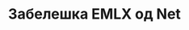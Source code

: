 ---
############################# Static ############################
layout: "auto-gen-annotation"

############################# Head ############################
head_title: "Нето EMLX Annotation API Annotate во C#"
head_description: "Net API за создавање и забележување популарни типови прибелешки од EMLX, слики, цртежи и формати на датотеки на документи."

############################# Header ############################
title: "Забелешка EMLX од Net"
description: ""
bg_image: "https://cms.admin.containerize.com/templates/aspose/App_Themes/V3/images/bg/header1.png"
bg_overlay: false
button:
    enable: true
    icon: "fas fa-arrow-down"
    label: "Преземете бесплатен пробен период"
    link: "https://downloads.groupdocs.com/annotation/net"

############################# About ############################
about:
    enable: true
    title: "За GroupDocs.Annotation for Net API"
    content: |
        GroupDocs.Annotation за Net API е библиотека која ви овозможува да додавате прибелешки во PDF, Word и други документи на Mac, Windows или Ubuntu. [GroupDocs.Annotation for Net](/annotation/net) е мајчин Net API за управување со прибелешки со сеопфатна поддршка за создавање, додавање, уредување, бришење, извлекување и извоз на прибелешки од слики и разни други документи. Целосната листа на поддржани формати на документи што може да ги видите на оваа [страница](https://docs.groupdocs.com/annotation/net/supported-document-formats/).
        Оваа библиотека ви овозможува да работите не само со документи EMLX туку и со многу други видови документи како што се Word, Excel, PowerPoint, Outlook е-пошта, Visio, Adobe, OpenDocument, OpenOffice, Photoshop, AutoCad и многу други.
        АПИ на GroupDocs.Annotation за Net ви овозможува да креирате и додавате нови белешки, да уредувате прибелешки, да извлекувате коментари, прибелешки и да ги отстранувате од документите. Библиотеката поддржува 13 различни типови на прибелешки, вклучувајќи текст, полилинија, област, подвлечен, точка, воден печат, стрелка, елипса, замена на текст, растојание, поле за текст, редакција на ресурси во PDF, HTML, Microsoft Word документи, табеларни пресметки, дијаграми, презентации, цртежи, слики и многу други формати на датотеки.
        Примерот (видете подолу) покажува работа со документот EMLX, во овој пример можете да ги видите главните чекори како да работите со GroupDocs. Забелешка: Поставете лиценца, отворете документ со кој сакате да работите, креирајте прибелешка, додавање податочни објекти за поставување на својствата на прибелешка според вашите барања и зачувување на резултатот на потребното место. Исто така, можете подетално да ги погледнете поддржаните функции на нашата [github страница](https://github.com/groupdocs-annotation/GroupDocs.Annotation-for-.NET) или во нашиот производ [документација](https://docs.groupdocs.com/annotation/net/getting-started/).

############################# Steps ############################
howTo_Add:
steps_Add:
    enable: true
    title_left: "Чекори за додавање прибелешки на EMLX во мрежата"
    content_left: |
        [GroupDocs.Annotation](/annotation/net/) им олеснува на развивачите на Net да додаваат различни типови на прибелешки на датотеките EMLX во која било апликација базирана на мрежа со спроведување на неколку лесни чекори.
        *   Креирајте објекти за одговор со коментар и датум.
        *   Креирајте објект AreaAnnotation, поставете опции за областа и додајте одговори.
        *   Креирајте објект Annotator и додајте прибелешка за областа.
        *   Зачувајте ја излезната датотека.
    title_right: "Системски барања"
    content_right: |
        GroupDocs.Annotation за Net API се поддржани на сите главни платформи и оперативни системи. Пред да го извршите кодот подолу, проверете дали ги имате инсталирано следните предуслови на вашиот систем.
        *   Оперативни системи: Microsoft Windows, Linux, MacOS
        *   Развојни средини: Visual Studio, Xamarin, MonoDevelop
        *   Рамки: .NET Framework, .NET Standard, .NET Core, Mono
        *   Преземете ја најновата верзија на GroupDocs.Annotation за .NET од [NuGet](https://www.nuget.org/packages/groupdocs.annotation)

############################# Preview ############################
preview_Add:
    enable: true
    title: Преглед на прибелешки и примерок на код
    content: |
        ![Annotation preview image](https://docs.groupdocs.com/annotation/java/images/add-text-field-annotation.png)
    code: |
        ```cs
        //Add text field annotation to the document from local disk
        using (Annotator annotator = new Annotator("input.bmp"))
        {
            TextFieldAnnotation textField = new TextFieldAnnotation
            {
                BackgroundColor = 65535,
                Box = new Rectangle(100, 100, 100, 100),
                CreatedOn = DateTime.Now,
                Text = "Some text",
                FontColor = 65535,
                FontSize = 12,
                Message = "This is text field annotation",
                Opacity = 0.7,
                PageNumber = 0,
                PenStyle = PenStyle.Dot,
                PenWidth = 3,
                FontFamily = "Arial",
                TextHorizontalAlignment = HorizontalAlignment.Center,
                Replies = new List
                {
                    new Reply
                    {
                        Comment = "First comment",
                        RepliedOn = DateTime.Now
                    },
                    new Reply
                    {
                        Comment = "Second comment",
                        RepliedOn = DateTime.Now
                    }
                }
            };
            annotator.Add(textField);
            annotator.Save("result.bmp");
        }
        ```

############################# Steps ############################
howTo_Remove:
steps_Remove:
    enable: true
    title_left: "Чекори за отстранување на прибелешки од EMLX во мрежата"
    content_left: |
        [GroupDocs.Annotation](/annotation/net/) им олеснува на развивачите на Net да ги отстранат деталите за прибелешки од датотеките EMLX во која било апликација базирана на мрежа со спроведување на неколку лесни чекори.
        *   Креирајте објекти за одговор со коментар и датум.
        *   Инстантирајте го објектот SaveOptions и поставете AnnotationTypes = AnnotationType.None.
        *   Повикајте го методот за зачувување со резултат на патеката или преносот на документот и објектот SaveOptions.

############################# Preview ############################
preview_Remove:
    enable: true
    code: |
        ```cs
        // 1- How to remove annotation from document using annotation index
        
        using (Annotator annotator = new Annotator("result.bmp"))
        {
            annotator.Remove(0);
            annotator.Save("removed.bmp");
        }
        
        // 2- How to remove annotation from document using annotation object
        
        using (Annotator annotator = new Annotator("result.bmp"))
        {
            var tmp = annotator.Get();
            annotator.Remove(tmp[0]);
            annotator.Save("removed.bmp");
        }
        
        // 3- How to remove some annotations from document using list of ID’s
        
        using (Annotator annotator = new Annotator("result.bmp"))
        {
            var idList = new List{1, 2, 3};
            annotator.Remove(idList);
            annotator.Save("removed.bmp");
        }
        
        // 4- How to remove some annotations from document using list of annotations
        
        using (Annotator annotator = new Annotator("result.bmp"))
        {
            var tmp = annotator.Get();
            annotator.Remove(tmp);
            annotator.Save("removed.bmp");
        }
        ```

############################# Steps ############################
howTo_Edit:
steps_Edit:
    enable: true
    title_left: "Чекори за уредување прибелешки од EMLX во Net"
    content_left: |
        [GroupDocs.Annotation](/annotation/net/) им олеснува на развивачите на Net да ажурираат различни својства на прибелешки од датотеките EMLX во која било апликација базирана на мрежа со спроведување на неколку лесни чекори.
        *   Instantiate Annotator објект со патека на влезен документ или пренос со инстанцирани LoadOptions со ImportAnnotations = точно.
        *   Направете некоја имплементација на AnnotationBase и поставете ИД на постоечка прибелешка (ако прибелешката со таа ИД не е пронајдена, ништо нема да се смени) или листа на патеки со прибелешки (сите постојни прибелешки ќе бидат отстранети).
        *   Начин на ажурирање повик на објект Annotator со поминати прибелешки.
        *   Повикајте го методот за зачувување со резултат на патеката или преносот на документот и објектот SaveOptions.

############################# Preview ############################
preview_Edit:
    enable: true
    code: |
        ```cs
        // open annotated document
        using (Annotator annotator = new Annotator("result.bmp"))
        {
            //assuming we are going to change some properties of existing annotation
                AreaAnnotation updated = new AreaAnnotation
                    {
                            // It's important to set existed annotation Id
                            Id = 1,
                            BackgroundColor = 255,
                            Box = new Rectangle(0, 0, 50, 200),
                            CreatedOn = DateTime.Now,
                            Message = "This is updated annotation",
                            Replies = new List
                            {
                                new Reply
                                {
                                    Comment = "Updated first comment",
                                    RepliedOn = DateTime.Now
                                },
                                new Reply
                                {
                                    Comment = "Updated second comment",
                                    RepliedOn = DateTime.Now
                                }
                            }
                        };
                // update annotation
                annotator.Update(updated);
                annotator.Save("result.bmp");
        }
        ```

############################# Steps ############################
howTo_Extract:
steps_Extract:
    enable: true
    title_left: "Чекори за екстракција на прибелешки од EMLX во мрежата"
    content_left: |
        [GroupDocs.Annotation](/annotation/net/) им олеснува на програмерите на Net да ставаат прибелешки и да извлечат информации за прибелешки од датотеките EMLX во која било апликација базирана на мрежа со спроведување на неколку лесни чекори.
        *   Креирајте објекти за одговор со коментар и датум.
        *   Инстантирајте го објектот LoadOptions и повикајте SetImportAnnotations со вистински аргумент.
        *   Дефинирајте ја променливата со тип Листа.
        *   Повикајте го методот за добивање и вратете го резултатот на променливата погоре.

############################# Preview ############################
preview_Extract:
    enable: true
    code: |
        ```cs
        // for using this example input file ("annotated.bmp") must be with annotations
        using (Annotator annotator = new Annotator("annotated.bmp"))
        {
            List annotations = annotator.Get();
            XmlSerializer formatter = new XmlSerializer(typeof(List));
            using (FileStream fs = new FileStream("annotations.xml", FileMode.Create))
            {
                fs.SetLength(0);
                formatter.Serialize(fs, annotations);
            }
        }
        ```

############################# Demos ############################
demos:
    enable: true
    title: "Живи демонстрации за додавање, отстранување, уредување, екстракција на прибелешки на документи и слики"
    content: |
        Додајте, отстранувајте, уредувајте и извлечете прибелешки во датотеката EMLX во моментов со посета на веб-локацијата [GroupDocs.Annotation Live Demos](https://products.groupdocs.app/annotation/family). Демото во живо ги има следните предности

############################# About Formats ############################
about_formats:
    enable: true
    format:
        # format loop
        - icon: "far fa-file-emlx"
          title: "За форматот на датотеката EMLX"
          content: |
            Форматот на датотеката EMLX е имплементиран и развиен од Apple. Апликацијата Apple Mail користи формат на датотека EMLX за извоз на е-пошта. Има и други апликации кои можат да ги отворат датотеките EMLX и да ги претворат во други формати на датотеки.

          link: "https://docs.fileformat.com/image/emlx/"

############################# More Formats ############################
more_formats:
    enable: true
    title: "Работа со други популарни формати на документи"
    content: |
        Ажурирајте ги својствата на прибелешките од некои од популарните формати на датотеки како што е наведено подолу.
    format:
        # format loop
        - name: "Annotate PDF document"
          link: "https://products.groupdocs.com/annotation/net/pdf/"
          description: "Adobe Portable Document Format"

        # format loop
        - name: "Annotate DOC document"
          link: "https://products.groupdocs.com/annotation/net/doc/"
          description: "Microsoft Word Document"

        # format loop
        - name: "Annotate DOCM document"
          link: "https://products.groupdocs.com/annotation/net/docm/"
          description: "Microsoft Word Macro-Enabled Document"

        # format loop
        - name: "Annotate DOCX document"
          link: "https://products.groupdocs.com/annotation/net/docx/"
          description: "Microsoft Word Open XML Document"

        # format loop
        - name: "Annotate DOT document"
          link: "https://products.groupdocs.com/annotation/net/dot/"
          description: "Microsoft Word Document Template"

        # format loop
        - name: "Annotate DOTX document"
          link: "https://products.groupdocs.com/annotation/net/dotx/"
          description: "Word Open XML Document Template"

        # format loop
        - name: "Annotate RTF document"
          link: "https://products.groupdocs.com/annotation/net/rtf/"
          description: "Rich Text Document"

        # format loop
        - name: "Annotate ODT document"
          link: "https://products.groupdocs.com/annotation/net/odt/"
          description: "Open Document Text"

        # format loop
        - name: "Annotate XLS document"
          link: "https://products.groupdocs.com/annotation/net/xls/"
          description: "Microsoft Excel Binary File Format"

        # format loop
        - name: "Annotate XLSX document"
          link: "https://products.groupdocs.com/annotation/net/xlsx/"
          description: "Microsoft Excel Open XML Spreadsheet"

        # format loop
        - name: "Annotate XLSM document"
          link: "https://products.groupdocs.com/annotation/net/xlsm/"
          description: "Microsoft Excel Macro-Enabled Spreadsheet"

        # format loop
        - name: "Annotate XLSB document"
          link: "https://products.groupdocs.com/annotation/net/xlsb/"
          description: "Microsoft Excel Binary Worksheet"

        # format loop
        - name: "Annotate ODS document"
          link: "https://products.groupdocs.com/annotation/net/ods/"
          description: "Open Document Spreadsheet"

        # format loop
        - name: "Annotate PPT document"
          link: "https://products.groupdocs.com/annotation/net/ppt/"
          description: "PowerPoint Presentation"

        # format loop
        - name: "Annotate PPTX document"
          link: "https://products.groupdocs.com/annotation/net/pptx/"
          description: "PowerPoint Open XML Presentation"

        # format loop
        - name: "Annotate PPSX document"
          link: "https://products.groupdocs.com/annotation/net/ppsx/"
          description: "PowerPoint Open XML Slide Show"

        # format loop
        - name: "Annotate POTM document"
          link: "https://products.groupdocs.com/annotation/net/potm/"
          description: "Microsoft PowerPoint Template"

        # format loop
        - name: "Annotate PPTM document"
          link: "https://products.groupdocs.com/annotation/net/pptm/"
          description: "Microsoft PowerPoint Presentation"

        # format loop
        - name: "Annotate PPS document"
          link: "https://products.groupdocs.com/annotation/net/pps/"
          description: "Microsoft PowerPoint 97-2003 Slide Show"

        # format loop
        - name: "Annotate ODP document"
          link: "https://products.groupdocs.com/annotation/net/odp/"
          description: "OpenDocument Presentation"

        # format loop
        - name: "Annotate HTML document"
          link: "https://products.groupdocs.com/annotation/net/html/"
          description: "HyperText Markup Language"

        # format loop
        - name: "Annotate TIFF document"
          link: "https://products.groupdocs.com/annotation/net/tiff/"
          description: "Tagged Image File Format"

        # format loop
        - name: "Annotate JPEG document"
          link: "https://products.groupdocs.com/annotation/net/jpeg/"
          description: "JPEG Image"

        # format loop
        - name: "Annotate PNG document"
          link: "https://products.groupdocs.com/annotation/net/png/"
          description: "Portable Network Graphic"

        # format loop
        - name: "Annotate EML document"
          link: "https://products.groupdocs.com/annotation/net/eml/"
          description: "E-mail Message"

        # format loop
        - name: "Annotate MSG document"
          link: "https://products.groupdocs.com/annotation/net/msg/"
          description: "Microsoft Outlook E-mail Message"

        # format loop
        - name: "Annotate VSD document"
          link: "https://products.groupdocs.com/annotation/net/vsd/"
          description: "Microsoft Visio 2003-2010 Drawing"

        # format loop
        - name: "Annotate VSDX document"
          link: "https://products.groupdocs.com/annotation/net/vsdx/"
          description: "Microsoft Visio Drawing"

        # format loop
        - name: "Annotate VSS document"
          link: "https://products.groupdocs.com/annotation/net/vss/"
          description: "Microsoft Visio 2003-2010 Stencil"

        # format loop
        - name: "Annotate VST document"
          link: "https://products.groupdocs.com/annotation/net/vst/"
          description: "Microsoft Visio 2013 Stencil"

        # format loop
        - name: "Annotate DWG document"
          link: "https://products.groupdocs.com/annotation/net/dwg/"
          description: "Autodesk Design Data Formats"

        # format loop
        - name: "Annotate DXF document"
          link: "https://products.groupdocs.com/annotation/net/dxf/"
          description: "AutoCAD Drawing Interchange"

        # format loop
        - name: "Annotate DCM document"
          link: "https://products.groupdocs.com/annotation/net/dcm/"
          description: "Digital Imaging and Communications in Medicine"

        # format loop
        - name: "Annotate WMF document"
          link: "https://products.groupdocs.com/annotation/net/wmf/"
          description: "Windows Metafile"

        # format loop
        - name: "Annotate EMF document"
          link: "https://products.groupdocs.com/annotation/net/emf/"
          description: "Enhanced Metafile Format"


############################# Back to top ###############################
back_to_top:
    enable: true
---